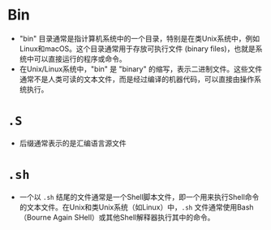 # Bin
- "bin" 目录通常是指计算机系统中的一个目录，特别是在类Unix系统中，例如Linux和macOS。这个目录通常用于存放可执行文件 (binary files)，也就是系统中可以直接运行的程序或命令。
- 在Unix/Linux系统中，"bin" 是 "binary" 的缩写，表示二进制文件。这些文件通常不是人类可读的文本文件，而是经过编译的机器代码，可以直接由操作系统执行。
# `.S`
- 后缀通常表示的是汇编语言源文件
# `.sh` 
- 一个以 `.sh` 结尾的文件通常是一个Shell脚本文件，即一个用来执行Shell命令的文本文件。在Unix和类Unix系统（如Linux）中，`.sh` 文件通常使用Bash（Bourne Again SHell）或其他Shell解释器执行其中的命令。